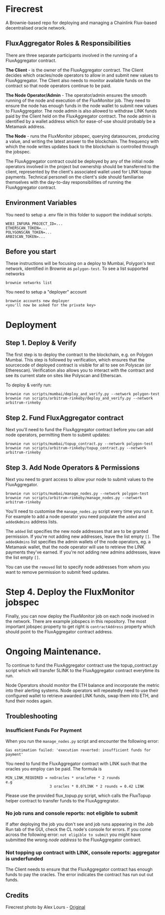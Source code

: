 # Firecrest

A Brownie-based repo for deploying and managing a Chainlink Flux-based decentralised oracle network.

## FluxAggregator Roles & Responsibilities

There are three separate participants involved in the running of a FluxAggregator contract. 

**The Client** - is the owner of the FluxAggregator contract. The Client decides which oracles/node operators to allow in and submit new values to FluxAggregator. The Client also needs to monitor available funds on the contract so that node operators continue to be paid.

**The Node Operator/Admin** - The operator/admin ensures the smooth running of the node and execution of the FluxMonitor job. They need to ensure the node has enough funds in the node wallet to submit new values to FluxAggregator. The node admin is also allowed to withdraw LINK funds paid by the Client held on the FluxAggregator contract. The node admin is identified by a wallet address which for ease-of-use should probably be a Metamask address. 

**The Node** - runs the FluxMonitor jobspec, querying datasources, producing a value, and writing the latest answer to the blockchain. The frequency with which the node writes updates back to the blockchain is controlled through the jobspec.

The FluxAggregator contract could be deployed by any of the initial node operators involved in the project but ownership should be transferred to the client, represented by the client's associated wallet used for LINK topup payments. Technical personell on the client's side should familiarise themselves with the day-to-day responsibilities of running the FluxAggregator contract.

## Environment Variables

You need to setup a .env file in this folder to support the indidual scripts.

    WEB3_INFURA_PROJECT_ID=...
    ETHERSCAN_TOKEN=...
    POLYGONSCAN_TOKEN=...
    ARBISCAN_TOKEN=...

## Before you start

These instructions will be focusing on a deploy to Mumbai, Polygon's test network, identified in Brownie as `polygon-test`. To see a list supported networks

    brownie networks list

You need to setup a "deployer" account

    brownie accounts new deployer
    <you'll now be asked for the private key>

# Deployment

## Step 1. Deploy & Verify

The first step is to deploy the contract to the blockchain, e.g. on Polygon Mumbai. This step is followed by verification, which ensures that the sourcecode of deployed contract is visible for all to see on Polyscan (or Etherescan). Verification also allows you to interact with the contract and see its current state on sites like Polyscan and Etherscan.

To deploy & verify run:

    brownie run scripts/mumbai/deploy_and_verify.py --network polygon-test
    brownie run scripts/arbitrum-rinkeby/deploy_and_verify.py --network arbitrum-rinkeby

## Step 2. Fund FluxAggregator contract

Next you'll need to fund the FluxAggregator contract before you can add node operators, permitting them to submit updates:

    brownie run scripts/mumbai/topup_contract.py --network polygon-test
    brownie run scripts/arbitrum-rinkeby/topup_contract.py --network arbitrum-rinkeby

## Step 3. Add Node Operators & Permissions

Next you need to grant access to allow your node to submit values to the FluxAggregator.

    brownie run scripts/mumbai/manage_nodes.py --network polygon-test
    brownie run scripts/arbitrum-rinkeby/manage_nodes.py --network arbitrum-rinkeby

You'll need to customise the `manage_nodes.py` script every time you run it. For example to add a node operator you need populate the `added` and `addedAdmins` address lists.

The `added` list specifies the new node addresses that are to be granted permission. If you're not adding new addresses, leave the list empty `[]`.
The `addedAdmins` list specifies the admin wallets of the node operators, eg. a Metamask wallet, that the node operator will use to retrieve the LINK payments they've earned. If you're not adding new admins addresses, leave the list empty `[]`.

You can use the `removed` list to specify node addresses from whom you want to remove permission to submit feed updates.

# Step 4. Deploy the FluxMonitor jobspec

Finally, you can now deploy the FluxMonitor job on each node involved in the network. There are example jobspecs in this repository. The most important jobspec property to get right is `contractAddress` property which should point to the FluxAggregator contract address.

# Ongoing Maintenance.

To continue to fund the FluxAggregator contract use the topup_contract.py script which will transfer 5LINK to the FluxAggregator contract everytime its run.

Node Operators should monitor the ETH balance and incorporate the metric into their alerting systems. Node operators will repeatedly need to use their configured wallet to retrieve awarded LINK funds, swap them into ETH, and fund their nodes again.

## Troubleshooting

### Insufficient Funds For Payment
When you run the `manage_nodes.py` script and encounter the following error:

    Gas estimation failed: 'execution reverted: insufficient funds for payment'

You need to fund the FluxAggregator contract with LINK such that the oracles you employ can be paid. The formula is 

    MIN_LINK_REQUIRED = noOracles * oracleFee * 2 rounds
    e.g
                        3 oracles * 0.07LINK * 2 rounds = 0.42 LINK
    
Please use the provided flux_topup.py script, which calls the FluxTopup helper contract to transfer funds to the FluxAggregrator.

### No job runs and console reports: not eligible to submit

If after deploying the job you don't see and job runs appearing in the Job Run tab of the GUI, check the CL node's console for errors. If you come across the following error: `not eligible to submit` you might have submitted the wrong *node address* to the FluxAggregator contract.

### Not topping up contract with LINK, console reports: aggregator is underfunded

The Client needs to ensure that the FluxAggregator contract has enough funds to pay the oracles. The error indicates the contract has run out out funds.

## Credits

Firecrest photo by Alex Lours - [Original](https://en.wikipedia.org/wiki/Common_firecrest#/media/File:Common_firecrest_Franconville_03.jpg)